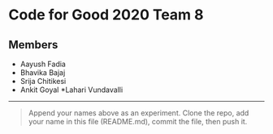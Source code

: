 # Code for Good 2020 Team 8
## Members
* Aayush Fadia
* Bhavika Bajaj
* Srija Chitikesi
* Ankit Goyal
*Lahari Vundavalli
---
> Append your names above as an experiment.
> Clone the repo, add your name in this file (README.md), commit the file, then push it.
